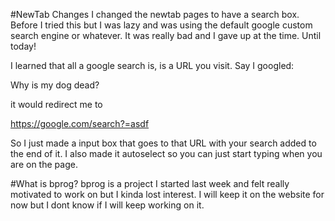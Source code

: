 #NewTab Changes
I changed the newtab pages to have a search box. Before I tried this but I was lazy and was using the default google custom search engine or whatever. It was really bad and I gave up at the time. Until today!

I learned that all a google search is, is a URL you visit. Say I googled:

Why is my dog dead?

it would redirect me to

https://google.com/search?=asdf

So I just made a input box that goes to that URL with your search added to the end of it. I also made it autoselect so you can just start typing when you are on the page.

#What is bprog?
bprog is a project I started last week and felt really motivated to work on but I kinda lost interest. I will keep it on the website for now but I dont know if I will keep working on it.